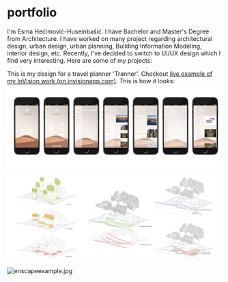 # portfolio

I'm Esma Hećimović-Huseinbašić. I have Bachelor and Master's Degree from Architecture. I have worked on many project regarding architectural design, urban design, urban planning, Building Information Modeling, interior design, etc. Recently, I've decided to switch to UI/UX design which I find very interesting. Here are some of my projects: 

 

This is my design for a travel planner 'Tranner'. Checkout [live example of my InVision work (on invisionapp.com)](https://esmaheimovihuseinbai762888.invisionapp.com/overview/Trannel-ck5k66a3t0xbd01c06e0x8l29/screens?v=YsWUxV1ZUe8gma5fe9gQVA%3D%3D&linkshare=urlcopied). This is how it looks:
![mobileapp.jpg](/img/mobileapp.jpg) 



![psexample.jpg](/img/psexample.jpg) 


![enscapeexample.jpg](/img/enscapeexample.jpg) 
